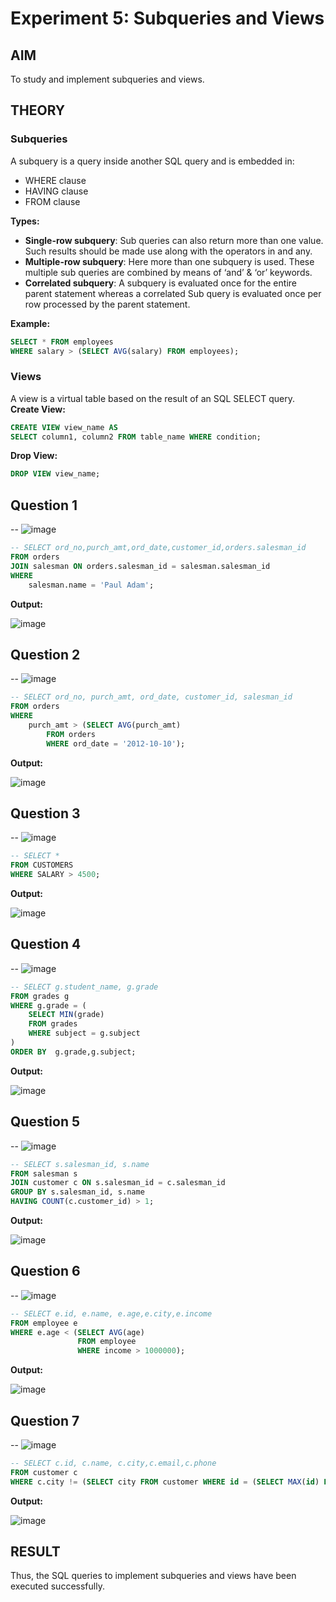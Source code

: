 # Experiment 5: Subqueries and Views

## AIM
To study and implement subqueries and views.

## THEORY

### Subqueries
A subquery is a query inside another SQL query and is embedded in:
- WHERE clause
- HAVING clause
- FROM clause

**Types:**
- **Single-row subquery**:
  Sub queries can also return more than one value. Such results should be made use along with the operators in and any.
- **Multiple-row subquery**:
  Here more than one subquery is used. These multiple sub queries are combined by means of ‘and’ & ‘or’ keywords.
- **Correlated subquery**:
  A subquery is evaluated once for the entire parent statement whereas a correlated Sub query is evaluated once per row processed by the parent statement.

**Example:**
```sql
SELECT * FROM employees
WHERE salary > (SELECT AVG(salary) FROM employees);
```
### Views
A view is a virtual table based on the result of an SQL SELECT query.
**Create View:**
```sql
CREATE VIEW view_name AS
SELECT column1, column2 FROM table_name WHERE condition;
```
**Drop View:**
```sql
DROP VIEW view_name;
```

**Question 1**
--
-- ![image](https://github.com/user-attachments/assets/ccb31d16-5294-419a-9bce-70b079c19ae9)


```sql
-- SELECT ord_no,purch_amt,ord_date,customer_id,orders.salesman_id
FROM orders
JOIN salesman ON orders.salesman_id = salesman.salesman_id
WHERE 
    salesman.name = 'Paul Adam';

```

**Output:**

![image](https://github.com/user-attachments/assets/58b04ce6-8066-4b51-b79d-c2dd977b0617)


**Question 2**
---
-- ![image](https://github.com/user-attachments/assets/a1f14381-e650-4e6b-bf2b-af7332df2a9f)


```sql
-- SELECT ord_no, purch_amt, ord_date, customer_id, salesman_id
FROM orders
WHERE 
    purch_amt > (SELECT AVG(purch_amt)
        FROM orders
        WHERE ord_date = '2012-10-10');

```

**Output:**

![image](https://github.com/user-attachments/assets/0337dd2d-98bd-4e62-85f2-24d8e998197e)


**Question 3**
---
-- ![image](https://github.com/user-attachments/assets/0d8ca6bf-718d-444d-a3ad-15842b75bc78)


```sql
-- SELECT *
FROM CUSTOMERS
WHERE SALARY > 4500;


```

**Output:**

![image](https://github.com/user-attachments/assets/677ec5be-11d6-4a01-9cec-1c47fa0fc8d3)


**Question 4**
---
-- ![image](https://github.com/user-attachments/assets/64873da8-32bf-4fac-971f-cf589aca9ecc)


```sql
-- SELECT g.student_name, g.grade
FROM grades g
WHERE g.grade = (
    SELECT MIN(grade)
    FROM grades
    WHERE subject = g.subject
)
ORDER BY  g.grade,g.subject;

```

**Output:**

![image](https://github.com/user-attachments/assets/7f89be22-8dc4-4171-8f67-b3fc835985a5)


**Question 5**
---
-- ![image](https://github.com/user-attachments/assets/d4fb8b24-e8ab-4fd2-b5a0-b19c52216e1a)


```sql
-- SELECT s.salesman_id, s.name
FROM salesman s
JOIN customer c ON s.salesman_id = c.salesman_id
GROUP BY s.salesman_id, s.name
HAVING COUNT(c.customer_id) > 1;

```

**Output:**

![image](https://github.com/user-attachments/assets/01e686dd-a2e5-4cac-a31c-2c80a02c0e77)


**Question 6**
---
-- ![image](https://github.com/user-attachments/assets/f04d4720-644c-4745-9458-4abb15304b12)


```sql
-- SELECT e.id, e.name, e.age,e.city,e.income
FROM employee e
WHERE e.age < (SELECT AVG(age) 
               FROM employee 
               WHERE income > 1000000);

```

**Output:**

![image](https://github.com/user-attachments/assets/fb43bb62-919e-44f9-87e9-3eaffda25ff9)


**Question 7**
---
-- ![image](https://github.com/user-attachments/assets/79231dd7-0cff-45bd-aebc-5497005b8601)


```sql
-- SELECT c.id, c.name, c.city,c.email,c.phone
FROM customer c
WHERE c.city != (SELECT city FROM customer WHERE id = (SELECT MAX(id) FROM customer));

```

**Output:**

![image](https://github.com/user-attachments/assets/406bd13b-1bee-4fb8-bdf3-ce727ddc57ba)


## RESULT
Thus, the SQL queries to implement subqueries and views have been executed successfully.
